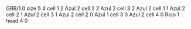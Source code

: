 <gs-board> GBB/1.0
size 5 4
cell 1 2 Azul 2 
cell 2 2 Azul 2 
cell 3 2 Azul 2 
cell 1 1 Azul 2 
cell 2 1 Azul 2 
cell 3 1 Azul 2 
cell 2 0 Azul 1 
cell 3 0 Azul 2 
cell 4 0 Rojo 1 
head 4 0
 </gs-board>